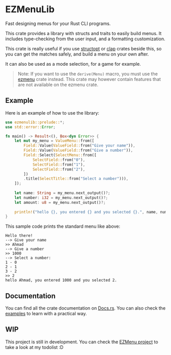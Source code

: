 # EZMenuLib

Fast designing menus for your Rust CLI programs.

This crate provides a library with structs and traits to easily build menus.
It includes type-checking from the user input, and a formatting customization.

This crate is really useful if you use [structopt](https://docs.rs/structopt/)
or [clap](https://docs.rs/clap/) crates beside this, so you can get the matches safely, and
build a menu on your own after.

It can also be used as a mode selection, for a game for example.

> Note: If you want to use the `derive(Menu)` macro,
you must use the [ezmenu](https://docs.rs/ezmenu/) crate instead.
This crate may however contain features that are not available on the ezmenu crate.

## Example

Here is an example of how to use the library:

```rust
use ezmenulib::prelude::*;
use std::error::Error;

fn main() -> Result<(), Box<dyn Error>> {
    let mut my_menu = ValueMenu::from([
        Field::Value(ValueField::from("Give your name")),
        Field::Value(ValueField::from("Give a number")),
        Field::Select(SelectMenu::from([
            SelectField::from("0"),
            SelectField::from("1"),
            SelectField::from("2"),
        ])
        .title(SelectTitle::from("Select a number"))),
    ]);
    
    let name: String = my_menu.next_output()?;
    let number: i32 = my_menu.next_output()?;
    let amount: u8 = my_menu.next_output()?;
    
    println!("hello {}, you entered {} and you selected {}.", name, number, amount);
}
```

This sample code prints the standard menu like above:

```
Hello there!
--> Give your name
>> Ahmad
--> Give a number
>> 1000
--> Select a number:
1 - 0
2 - 1
3 - 2
>> 2
hello Ahmad, you entered 1000 and you selected 2.
```

## Documentation

You can find all the crate documentation on [Docs.rs](https://docs.rs/ezmenulib).
You can also check the [examples](examples) to learn with a practical way.

## WIP

This project is still in development.
You can check the [EZMenu project](https://github.com/users/ahbalbk/projects/4) to take a look at my todolist :D